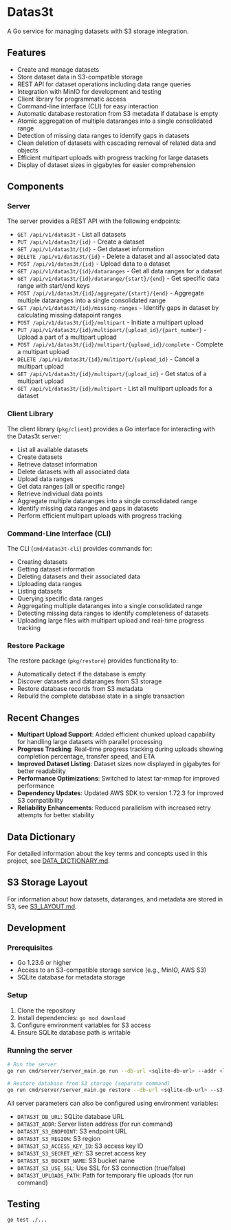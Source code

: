 # Datas3t

A Go service for managing datasets with S3 storage integration.

## Features

- Create and manage datasets
- Store dataset data in S3-compatible storage
- REST API for dataset operations including data range queries
- Integration with MinIO for development and testing
- Client library for programmatic access
- Command-line interface (CLI) for easy interaction
- Automatic database restoration from S3 metadata if database is empty
- Atomic aggregation of multiple dataranges into a single consolidated range
- Detection of missing data ranges to identify gaps in datasets
- Clean deletion of datasets with cascading removal of related data and objects
- Efficient multipart uploads with progress tracking for large datasets
- Display of dataset sizes in gigabytes for easier comprehension

## Components

### Server

The server provides a REST API with the following endpoints:
- `GET /api/v1/datas3t` - List all datasets
- `PUT /api/v1/datas3t/{id}` - Create a dataset
- `GET /api/v1/datas3t/{id}` - Get dataset information
- `DELETE /api/v1/datas3t/{id}` - Delete a dataset and all associated data
- `POST /api/v1/datas3t/{id}` - Upload data to a dataset
- `GET /api/v1/datas3t/{id}/dataranges` - Get all data ranges for a dataset
- `GET /api/v1/datas3t/{id}/datarange/{start}/{end}` - Get specific data range with start/end keys
- `POST /api/v1/datas3t/{id}/aggregate/{start}/{end}` - Aggregate multiple dataranges into a single consolidated range
- `GET /api/v1/datas3t/{id}/missing-ranges` - Identify gaps in dataset by calculating missing datapoint ranges
- `POST /api/v1/datas3t/{id}/multipart` - Initiate a multipart upload
- `PUT /api/v1/datas3t/{id}/multipart/{upload_id}/{part_number}` - Upload a part of a multipart upload
- `POST /api/v1/datas3t/{id}/multipart/{upload_id}/complete` - Complete a multipart upload
- `DELETE /api/v1/datas3t/{id}/multipart/{upload_id}` - Cancel a multipart upload
- `GET /api/v1/datas3t/{id}/multipart/{upload_id}` - Get status of a multipart upload
- `GET /api/v1/datas3t/{id}/multipart` - List all multipart uploads for a dataset

### Client Library

The client library (`pkg/client`) provides a Go interface for interacting with the Datas3t server:
- List all available datasets
- Create datasets
- Retrieve dataset information
- Delete datasets with all associated data
- Upload data ranges
- Get data ranges (all or specific range)
- Retrieve individual data points
- Aggregate multiple dataranges into a single consolidated range
- Identify missing data ranges and gaps in datasets
- Perform efficient multipart uploads with progress tracking

### Command-Line Interface (CLI)

The CLI (`cmd/datas3t-cli`) provides commands for:
- Creating datasets
- Getting dataset information
- Deleting datasets and their associated data
- Uploading data ranges
- Listing datasets
- Querying specific data ranges
- Aggregating multiple dataranges into a single consolidated range
- Detecting missing data ranges to identify completeness of datasets
- Uploading large files with multipart upload and real-time progress tracking

### Restore Package

The restore package (`pkg/restore`) provides functionality to:
- Automatically detect if the database is empty
- Discover datasets and dataranges from S3 storage
- Restore database records from S3 metadata
- Rebuild the complete database state in a single transaction

## Recent Changes

- **Multipart Upload Support**: Added efficient chunked upload capability for handling large datasets with parallel processing
- **Progress Tracking**: Real-time progress tracking during uploads showing completion percentage, transfer speed, and ETA
- **Improved Dataset Listing**: Dataset sizes now displayed in gigabytes for better readability
- **Performance Optimizations**: Switched to latest tar-mmap for improved performance
- **Dependency Updates**: Updated AWS SDK to version 1.72.3 for improved S3 compatibility
- **Reliability Enhancements**: Reduced parallelism with increased retry attempts for better stability

## Data Dictionary

For detailed information about the key terms and concepts used in this project, see [DATA_DICTIONARY.md](DATA_DICTIONARY.md).

## S3 Storage Layout

For information about how datasets, dataranges, and metadata are stored in S3, see [S3_LAYOUT.md](S3_LAYOUT.md).

## Development

### Prerequisites

- Go 1.23.6 or higher
- Access to an S3-compatible storage service (e.g., MinIO, AWS S3)
- SQLite database for metadata storage

### Setup

1. Clone the repository
2. Install dependencies: `go mod download`
3. Configure environment variables for S3 access
4. Ensure SQLite database path is writable

### Running the server

```bash
# Run the server
go run cmd/server/server_main.go run --db-url <sqlite-db-url> --addr <listen-address> --s3-endpoint <s3-endpoint> --s3-region <region> --s3-access-key-id <access-key> --s3-secret-key <secret-key> --s3-bucket-name <bucket> --s3-use-ssl <true/false> --uploads-path <path>

# Restore database from S3 storage (separate command)
go run cmd/server/server_main.go restore --db-url <sqlite-db-url> --s3-endpoint <s3-endpoint> --s3-region <region> --s3-access-key-id <access-key> --s3-secret-key <secret-key> --s3-bucket-name <bucket> --s3-use-ssl <true/false>
```

All server parameters can also be configured using environment variables:
- `DATAS3T_DB_URL`: SQLite database URL
- `DATAS3T_ADDR`: Server listen address (for run command)
- `DATAS3T_S3_ENDPOINT`: S3 endpoint URL
- `DATAS3T_S3_REGION`: S3 region
- `DATAS3T_S3_ACCESS_KEY_ID`: S3 access key ID
- `DATAS3T_S3_SECRET_KEY`: S3 secret access key
- `DATAS3T_S3_BUCKET_NAME`: S3 bucket name
- `DATAS3T_S3_USE_SSL`: Use SSL for S3 connection (true/false)
- `DATAS3T_UPLOADS_PATH`: Path for temporary file uploads (for run command)

## Testing

```bash
go test ./...
```